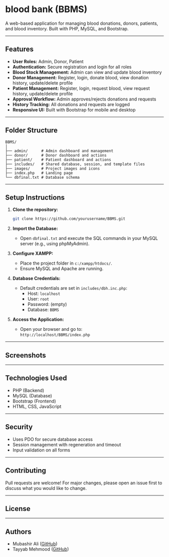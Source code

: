 # blood bank (BBMS)

A web-based application for managing blood donations, donors, patients, and blood inventory. Built with PHP, MySQL, and Bootstrap.

---

## Features

- **User Roles:** Admin, Donor, Patient
- **Authentication:** Secure registration and login for all roles
- **Blood Stock Management:** Admin can view and update blood inventory
- **Donor Management:** Register, login, donate blood, view donation history, update/delete profile
- **Patient Management:** Register, login, request blood, view request history, update/delete profile
- **Approval Workflow:** Admin approves/rejects donations and requests
- **History Tracking:** All donations and requests are logged
- **Responsive UI:** Built with Bootstrap for mobile and desktop

---

## Folder Structure

```
BBMS/
│
├── admin/      # Admin dashboard and management
├── donor/      # Donor dashboard and actions
├── patient/    # Patient dashboard and actions
├── includes/   # Shared database, session, and template files
├── images/     # Project images and icons
├── index.php   # Landing page
└── dbfinal.txt # Database schema
```

---

## Setup Instructions

1. **Clone the repository:**
   ```bash
   git clone https://github.com/yourusername/BBMS.git
   ```

2. **Import the Database:**
   - Open `dbfinal.txt` and execute the SQL commands in your MySQL server (e.g., using phpMyAdmin).

3. **Configure XAMPP:**
   - Place the project folder in `c:/xampp/htdocs/`.
   - Ensure MySQL and Apache are running.

4. **Database Credentials:**
   - Default credentials are set in `includes/dbh.inc.php`:
     - Host: `localhost`
     - User: `root`
     - Password: (empty)
     - Database: `BBMS`

5. **Access the Application:**
   - Open your browser and go to:  
     `http://localhost/BBMS/index.php`

---

## Screenshots

---

## Technologies Used

- PHP (Backend)
- MySQL (Database)
- Bootstrap (Frontend)
- HTML, CSS, JavaScript

---

## Security

- Uses PDO for secure database access
- Session management with regeneration and timeout
- Input validation on all forms

---

## Contributing

Pull requests are welcome! For major changes, please open an issue first to discuss what you would like to change.

---

## License


---

## Authors

- Mubashir Ali ([GitHub](https://github.com/muba5hir1))
- Tayyab Mehmood ([GitHub](https://github.com/Tayyabpcomits))
